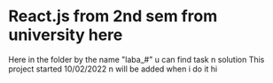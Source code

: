 # React.js from 2nd sem from university here
Here in the folder by the name "laba_#" u can find task n solution This project started 10/02/2022 n will be added when i do it
hi 

